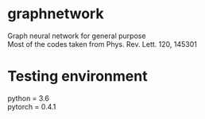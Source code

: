 # graphnetwork
Graph neural network for general purpose  
Most of the codes taken from Phys. Rev. Lett. 120, 145301  

# Testing environment  
python = 3.6  
pytorch = 0.4.1  
